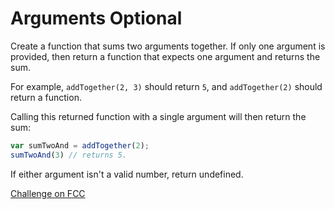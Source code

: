 # Arguments Optional


Create a function that sums two arguments together. If only one argument is provided, then return a function that expects one argument and returns the sum.

For example, `addTogether(2, 3)` should return `5`, and `addTogether(2)` should return a function.

Calling this returned function with a single argument will then return the sum:

```javascript
var sumTwoAnd = addTogether(2);
sumTwoAnd(3) // returns 5.
```

If either argument isn't a valid number, return undefined.



[Challenge on FCC](https://www.freecodecamp.com/challenges/arguments-optional)

